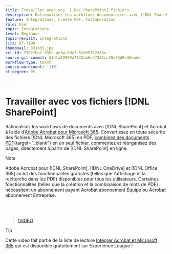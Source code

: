 ```yaml
---
title: Travailler avec vos  [!DNL SharePoint] fichiers
description: Rationalisez les workflows documentaires avec [!DNL SharePoint] et Acrobat à l'aide d'Adobe Acrobat pour [!DNL Microsoft 365]
feature: Integrations, Create PDF, Collaboration
role: User
topic: Integrations
level: Beginner
topic-revisit: Integrations
jira: KT-7190
thumbnail: 331855.jpg
exl-id: 7962fbef-335c-4e34-8dc7-62d55f12338e
source-git-commit: 51d1a59999a7132cb6e47351cc39a93d9a38eaeb
workflow-type: tm+mt
source-wordcount: '110'
ht-degree: 0%

---
```


# Travailler avec vos fichiers [!DNL SharePoint]

Rationalisez les workflows de documents avec [!DNL SharePoint] et Acrobat à l’aide d’[Adobe Acrobat pour Microsoft 365](https://appsource.microsoft.com/en-us/product/web-apps/adobeinc.adobe-document-cloud-pdf?tab=Overview). Convertissez en toute sécurité des fichiers [!DNL Microsoft 365] en PDF, [combinez des documents PDF](https://www.adobe.com/acrobat/online/merge-pdf.html){target="_blank"} en un seul fichier, commentez et réorganisez des pages, directement à partir de [!DNL SharePoint] en ligne.

>[!NOTE]
>
>Adobe Acrobat pour [!DNL SharePoint], [!DNL OneDrive] et [!DNL Office 365] inclut des fonctionnalités gratuites (telles que l’affichage et la recherche dans les PDF) disponibles pour tous les utilisateurs. Certaines fonctionnalités (telles que la création et la combinaison de mots de PDF) nécessitent un abonnement payant Acrobat abonnement Équipe ou Acrobat abonnement Entreprise.

<br> 

>[!VIDEO](https://video.tv.adobe.com/v/331855?quality=12&learn=on&hidetitle=true)

>[!TIP]
>
>Cette vidéo fait partie de la liste de lecture [Intégrer Acrobat et Microsoft 365](https://experienceleague.adobe.com/fr/playlists/acrobat-integrate-microsoft-365) qui est disponible gratuitement sur Experience League !
